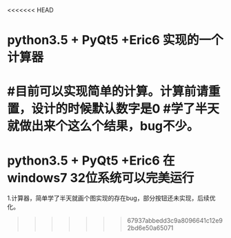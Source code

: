 <<<<<<< HEAD
# python3.5 + PyQt5 +Eric6 实现的一个计算器
#目前可以实现简单的计算。计算前请重置，设计的时候默认数字是0
#学了半天就做出来个这么个结果，bug不少。
=======
# python3.5 + PyQt5 +Eric6 在windows7  32位系统可以完美运行
1.计算器，简单学了半天就画个图实现的存在bug，部分按钮还未实现，后续优化。

>>>>>>> 67937abbedd3c9a8096641c12e92bd6e50a65071
